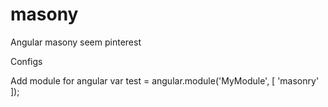 masony
======

Angular masony seem pinterest


Configs

Add module for angular
var test = angular.module('MyModule', [
	'masonry'
]);


